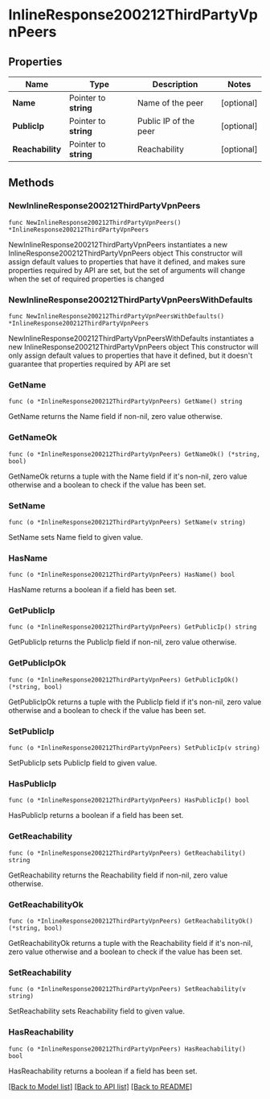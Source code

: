 # InlineResponse200212ThirdPartyVpnPeers

## Properties

Name | Type | Description | Notes
------------ | ------------- | ------------- | -------------
**Name** | Pointer to **string** | Name of the peer | [optional] 
**PublicIp** | Pointer to **string** | Public IP of the peer | [optional] 
**Reachability** | Pointer to **string** | Reachability | [optional] 

## Methods

### NewInlineResponse200212ThirdPartyVpnPeers

`func NewInlineResponse200212ThirdPartyVpnPeers() *InlineResponse200212ThirdPartyVpnPeers`

NewInlineResponse200212ThirdPartyVpnPeers instantiates a new InlineResponse200212ThirdPartyVpnPeers object
This constructor will assign default values to properties that have it defined,
and makes sure properties required by API are set, but the set of arguments
will change when the set of required properties is changed

### NewInlineResponse200212ThirdPartyVpnPeersWithDefaults

`func NewInlineResponse200212ThirdPartyVpnPeersWithDefaults() *InlineResponse200212ThirdPartyVpnPeers`

NewInlineResponse200212ThirdPartyVpnPeersWithDefaults instantiates a new InlineResponse200212ThirdPartyVpnPeers object
This constructor will only assign default values to properties that have it defined,
but it doesn't guarantee that properties required by API are set

### GetName

`func (o *InlineResponse200212ThirdPartyVpnPeers) GetName() string`

GetName returns the Name field if non-nil, zero value otherwise.

### GetNameOk

`func (o *InlineResponse200212ThirdPartyVpnPeers) GetNameOk() (*string, bool)`

GetNameOk returns a tuple with the Name field if it's non-nil, zero value otherwise
and a boolean to check if the value has been set.

### SetName

`func (o *InlineResponse200212ThirdPartyVpnPeers) SetName(v string)`

SetName sets Name field to given value.

### HasName

`func (o *InlineResponse200212ThirdPartyVpnPeers) HasName() bool`

HasName returns a boolean if a field has been set.

### GetPublicIp

`func (o *InlineResponse200212ThirdPartyVpnPeers) GetPublicIp() string`

GetPublicIp returns the PublicIp field if non-nil, zero value otherwise.

### GetPublicIpOk

`func (o *InlineResponse200212ThirdPartyVpnPeers) GetPublicIpOk() (*string, bool)`

GetPublicIpOk returns a tuple with the PublicIp field if it's non-nil, zero value otherwise
and a boolean to check if the value has been set.

### SetPublicIp

`func (o *InlineResponse200212ThirdPartyVpnPeers) SetPublicIp(v string)`

SetPublicIp sets PublicIp field to given value.

### HasPublicIp

`func (o *InlineResponse200212ThirdPartyVpnPeers) HasPublicIp() bool`

HasPublicIp returns a boolean if a field has been set.

### GetReachability

`func (o *InlineResponse200212ThirdPartyVpnPeers) GetReachability() string`

GetReachability returns the Reachability field if non-nil, zero value otherwise.

### GetReachabilityOk

`func (o *InlineResponse200212ThirdPartyVpnPeers) GetReachabilityOk() (*string, bool)`

GetReachabilityOk returns a tuple with the Reachability field if it's non-nil, zero value otherwise
and a boolean to check if the value has been set.

### SetReachability

`func (o *InlineResponse200212ThirdPartyVpnPeers) SetReachability(v string)`

SetReachability sets Reachability field to given value.

### HasReachability

`func (o *InlineResponse200212ThirdPartyVpnPeers) HasReachability() bool`

HasReachability returns a boolean if a field has been set.


[[Back to Model list]](../README.md#documentation-for-models) [[Back to API list]](../README.md#documentation-for-api-endpoints) [[Back to README]](../README.md)


